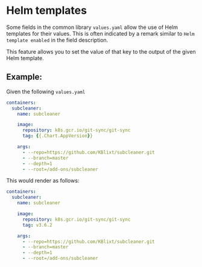 # Helm templates

Some fields in the common library `values.yaml` allow the use of Helm templates for their values.
This is often indicated by a remark similar to `Helm template enabled` in the field description.

This feature allows you to set the value of that key to the output of the given Helm template.

## Example:

Given the following `values.yaml`

```yaml
containers:
  subcleaner:
    name: subcleaner

    image:
      repository: k8s.gcr.io/git-sync/git-sync
      tag: {{.Chart.AppVersion}}

    args:
      - --repo=https://github.com/KBlixt/subcleaner.git
      - --branch=master
      - --depth=1
      - --root=/add-ons/subcleaner
```

This would render as follows:

```yaml
containers:
  subcleaner:
    name: subcleaner

    image:
      repository: k8s.gcr.io/git-sync/git-sync
      tag: v3.6.2

    args:
      - --repo=https://github.com/KBlixt/subcleaner.git
      - --branch=master
      - --depth=1
      - --root=/add-ons/subcleaner
```
